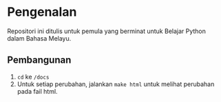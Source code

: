 # Pengenalan
Repositori ini ditulis untuk pemula yang berminat untuk Belajar Python dalam Bahasa Melayu. 

## Pembangunan

1. `cd` ke `/docs`
2. Untuk setiap perubahan, jalankan `make html` untuk melihat perubahan pada fail html.